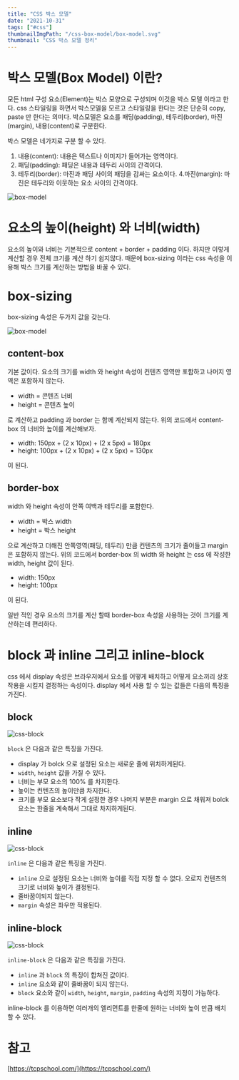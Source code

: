 ```yaml
---
title: "CSS 박스 모델"
date: "2021-10-31"
tags: ["#css"]
thumbnailImgPath: "/css-box-model/box-model.svg"
thumbnail: "CSS 박스 모델 정리"
---
```


# 박스 모델(Box Model) 이란?

모든 html 구성 요소(Element)는 박스 모양으로 구성되며 이것을 박스 모델 이라고 한다. css 스타일링을 하면서 박스모델을 모르고 스타일링을 한다는 것은 단순히 copy, paste 만 한다는 의미다. 박스모델은 요소를 패딩(padding), 테두리(border), 마진(margin), 내용(content)로 구분한다.

박스 모델은 네가지로 구분 할 수 있다.

1. 내용(content): 내용은 텍스트나 이미지가 들어가는 영역이다.
2. 패딩(padding): 패딩은 내용과 테두리 사이의 간격이다.
3. 테두리(border): 마진과 패딩 사이의 패딩을 감싸는 요소이다. 4.마진(margin): 마진은 테두리와 이웃하는 요소 사이의 간격이다.

![box-model](/css-box-model/css-boxmodel.png)

# 요소의 높이(height) 와 너비(width)

요소의 높이와 너비는 기본적으로 content + border + padding 이다. 하지만 이렇게 계산할 경우 전체 크기를 계산 하기 쉽지않다. 때문에 box-sizing 이라는 css 속성을 이용해 박스 크기를 계산하는 방법을 바꿀 수 있다.

# box-sizing

box-sizing 속성은 두가지 값을 갖는다.

![box-model](https://codesandbox.io/embed/box-sizing-xhzdl?fontsize=14&hidenavigation=1&theme=dark)

## content-box

기본 값이다. 요소의 크기를 width 와 height 속성이 컨텐츠 영역만 포함하고 나머지 영역은 포함하지 않는다.

- width = 콘텐츠 너비
- height = 콘텐츠 높이

로 계산하고 padding 과 border 는 함께 계산되지 않는다. 위의 코드에서 content-box 의 너비와 높이를 계산해보자.

- width: 150px + (2 x 10px) + (2 x 5px) = 180px
- height: 100px + (2 x 10px) + (2 x 5px) = 130px

이 된다.

## border-box

width 와 height 속성이 안쪽 여백과 테두리를 포함한다.

- width = 박스 width
- height = 박스 height

으로 계산하고 더해진 안쪽영역(패딩, 테두리) 만큼 컨텐츠의 크기가 줄어들고 margin 은 포함하지 않는다.
위의 코드에서 border-box 의 width 와 height 는 css 에 작성한 width, height 값이 된다.

- width: 150px
- height: 100px

이 된다.

일반 적인 경우 요소의 크기를 계산 할때 border-box 속성을 사용하는 것이 크기를 계산하는데 편리하다.

# block 과 inline 그리고 inline-block

css 에서 display 속성은 브라우저에서 요소를 어떻게 배치하고 어떻게 요소끼리 상호작용을 시킬지 결정하는 속성이다.
display 에서 사용 할 수 있는 값들은 다음의 특징을 가진다.

## block

![css-block](https://codesandbox.io/embed/block-jgo2o?fontsize=14&hidenavigation=1&module=%2Findex.css&theme=dark)

`block` 은 다음과 같은 특징을 가진다.

- display 가 bolck 으로 설정된 요소는 새로운 줄에 위치하게된다.
- `width`, `height` 값을 가질 수 있다.
- 너비는 부모 요소의 100% 를 차지한다.
- 높이는 컨텐츠의 높이만큼 차지한다.
- 크기를 부모 요소보다 작게 설정한 경우 나머지 부분은 margin 으로 채워져 bolck 요소는 한줄을 계속해서 그대로 차지하게된다.

## inline

![css-block](https://codesandbox.io/embed/brave-heisenberg-3ovy5?fontsize=14&hidenavigation=1&module=%2Findex.css&theme=dark)

`inline` 은 다음과 같은 특징을 가진다.

- `inline` 으로 설정된 요소는 너비와 높이를 직접 지정 할 수 없다. 오로지 컨텐츠의 크기로 너비와 높이가 결정된다.
- 줄바꿈이되지 않는다.
- `margin` 속성은 좌우만 적용된다.

## inline-block

![css-block](https://codesandbox.io/embed/inline-4k5rl?fontsize=14&hidenavigation=1&module=%2Findex.css&theme=dark)

`inline-block` 은 다음과 같은 특징을 가진다.

- `inline` 과 `block` 의 특징이 합쳐진 값이다.
- `inline` 요소와 같이 줄바꿈이 되지 않는다.
- `block` 요소와 같이 `width`, `height`, `margin`, `padding` 속성의 지정이 가능하다.

inline-block 를 이용하면 여러개의 엘리먼트를 한줄에 원하는 너비와 높이 만큼 배치 할 수 있다.

# 참고

[https://tcpschool.com/](https://tcpschool.com/)
